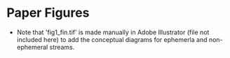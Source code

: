 # Paper Figures

- Note that 'fig1_fin.tif' is made manually in Adobe Illustrator (file not included here) to add the conceptual diagrams for ephemerla and non-ephemeral streams.